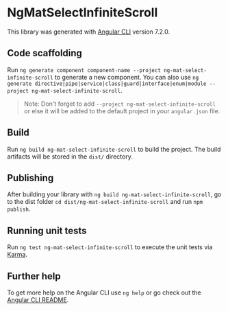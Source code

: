 # NgMatSelectInfiniteScroll

This library was generated with [Angular CLI](https://github.com/angular/angular-cli) version 7.2.0.

## Code scaffolding

Run `ng generate component component-name --project ng-mat-select-infinite-scroll` to generate a new component. You can also use `ng generate directive|pipe|service|class|guard|interface|enum|module --project ng-mat-select-infinite-scroll`.
> Note: Don't forget to add `--project ng-mat-select-infinite-scroll` or else it will be added to the default project in your `angular.json` file. 

## Build

Run `ng build ng-mat-select-infinite-scroll` to build the project. The build artifacts will be stored in the `dist/` directory.

## Publishing

After building your library with `ng build ng-mat-select-infinite-scroll`, go to the dist folder `cd dist/ng-mat-select-infinite-scroll` and run `npm publish`.

## Running unit tests

Run `ng test ng-mat-select-infinite-scroll` to execute the unit tests via [Karma](https://karma-runner.github.io).

## Further help

To get more help on the Angular CLI use `ng help` or go check out the [Angular CLI README](https://github.com/angular/angular-cli/blob/master/README.md).
